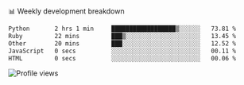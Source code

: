 
📊 Weekly development breakdown
<!--START_SECTION:waka-->

```txt
Python       2 hrs 1 min     ██████████████████▒░░░░░░   73.81 %
Ruby         22 mins         ███▒░░░░░░░░░░░░░░░░░░░░░   13.45 %
Other        20 mins         ███░░░░░░░░░░░░░░░░░░░░░░   12.52 %
JavaScript   0 secs          ░░░░░░░░░░░░░░░░░░░░░░░░░   00.11 %
HTML         0 secs          ░░░░░░░░░░░░░░░░░░░░░░░░░   00.06 %
```

<!--END_SECTION:waka-->

<img src="https://gpvc.arturio.dev/iqbalfasri" alt="Profile views"/>
